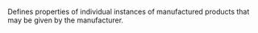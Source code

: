 Defines properties of individual instances of manufactured products that may be given by the manufacturer.